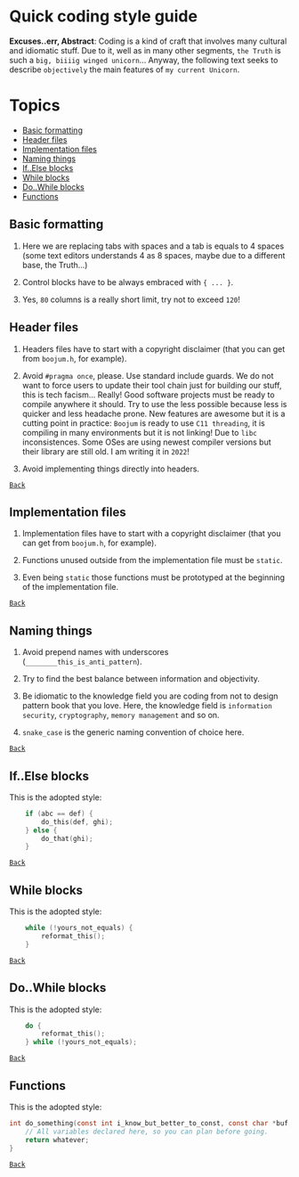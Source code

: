 # Quick coding style guide

**Excuses..err, Abstract**: Coding is a kind of craft that involves many cultural and idiomatic stuff. Due to it,
well as in many other segments, ``the Truth`` is such a ``big, biiiig winged unicorn``... Anyway, the following text
seeks to describe ``objectively`` the main features of ``my current Unicorn``.


# Topics

- [Basic formatting](#basic-formatting)
- [Header files](#header-files)
- [Implementation files](#implementation-files)
- [Naming things](#naming-things)
- [If..Else blocks](#ifelse-blocks)
- [While blocks](#while-blocks)
- [Do..While blocks](#dowhile-blocks)
- [Functions](#functions)

## Basic formatting

1. Here we are replacing tabs with spaces and a tab is equals to 4 spaces (some text editors understands 4
as 8 spaces, maybe due to a different base, the Truth...)

2. Control blocks have to be always embraced with ``{ ... }``.

3. Yes, ``80`` columns is a really short limit, try not to exceed ``120``!

## Header files

1. Headers files have to start with a copyright disclaimer (that you can get from ``boojum.h``, for example).

2. Avoid ``#pragma once``, please. Use standard include guards. We do not want to force users to update
their tool chain just for building our stuff, this is tech facism... Really! Good software projects must
be ready to compile anywhere it should. Try to use the less possible because less is quicker and less
headache prone. New features are awesome but it is a cutting point in practice: ``Boojum`` is ready to
use ``C11 threading``, it is compiling in many environments but it is not linking! Due to ``libc``
inconsistences. Some OSes are using newest compiler versions but their library are still old.
I am writing it in ``2022``!

3. Avoid implementing things directly into headers.

[``Back``](#topics)

## Implementation files

1. Implementation files have to start with a copyright disclaimer (that you can get from ``boojum.h``, for example).

2. Functions unused outside from the implementation file must be ``static``.

3. Even being ``static`` those functions must be prototyped at the beginning of the implementation file.

[``Back``](#topics)

## Naming things

1. Avoid prepend names with underscores (``________this_is_anti_pattern``).

2. Try to find the best balance between information and objectivity.

3. Be idiomatic to the knowledge field you are coding from not to design pattern book that you love.
   Here, the knowledge field is ``information security``, ``cryptography``, ``memory management`` and so on.

4. ``snake_case`` is the generic naming convention of choice here.

[``Back``](#topics)

## If..Else blocks

This is the adopted style:

```c
    if (abc == def) {
        do_this(def, ghi);
    } else {
        do_that(ghi);
    }
```

[``Back``](#topics)

## While blocks

This is the adopted style:

```c
    while (!yours_not_equals) {
        reformat_this();
    }
```

[``Back``](#topics)

## Do..While blocks

This is the adopted style:

```c
    do {
        reformat_this();
    } while (!yours_not_equals);
```

[``Back``](#topics)

## Functions

This is the adopted style:

```c
int do_something(const int i_know_but_better_to_const, const char *buf, const size_t buf_size) {
    // All variables declared here, so you can plan before going.
    return whatever;
}
```

[``Back``](#topics)
